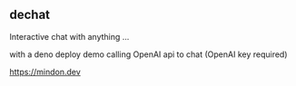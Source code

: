 dechat
-------
Interactive chat with anything ...

with a deno deploy demo calling OpenAI api to chat (OpenAI key required)

<https://mindon.dev>
